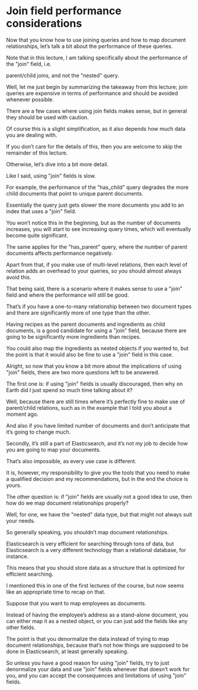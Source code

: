 # Join field performance considerations

Now that you know how to use joining queries and how to map document relationships, let’s talk a bit about the performance of these queries.

Note that in this lecture, I am talking specifically about the performance of the "join" field, i.e.

parent/child joins, and not the "nested" query.

Well, let me just begin by summarizing the takeaway from this lecture; join queries are expensive in terms of performance and should be avoided whenever possible.

There are a few cases where using join fields makes sense, but in general they should be used with caution.

Of course this is a slight simplification, as it also depends how much data you are dealing with.

If you don’t care for the details of this, then you are welcome to skip the remainder of this lecture.

Otherwise, let’s dive into a bit more detail.

Like I said, using "join" fields is slow.

For example, the performance of the "has_child" query degrades the more child documents that point to unique parent documents.

Essentially the query just gets slower the more documents you add to an index that uses a "join" field.

You won’t notice this in the beginning, but as the number of documents increases, you will start to see increasing query times, which will eventually become quite significant.

The same applies for the "has_parent" query, where the number of parent documents affects performance negatively.

Apart from that, if you make use of multi-level relations, then each level of relation adds an overhead to your queries, so you should almost always avoid this.

That being said, there is a scenario where it makes sense to use a "join" field and where the performance will still be good.

That’s if you have a one-to-many relationship between two document types and there are significantly more of one type than the other.

Having recipes as the parent documents and ingredients as child documents, is a good candidate for using a "join" field, because there are going to be significantly more ingredients than recipes.

You could also map the ingredients as nested objects if you wanted to, but the point is that it would also be fine to use a "join" field in this case.

Alright, so now that you know a bit more about the implications of using "join" fields, there are two more questions left to be answered.

The first one is: if using "join" fields is usually discouraged, then why on Earth did I just spend so much time talking about it?

Well, because there are still times where it’s perfectly fine to make use of parent/child relations, such as in the example that I told you about a moment ago.

And also if you have limited number of documents and don’t anticipate that it’s going to change much.

Secondly, it’s still a part of Elasticsearch, and it’s not my job to decide how you are going to map your documents.

That’s also impossible, as every use case is different.

It is, however, my responsibility to give you the tools that you need to make a qualified decision and my recommendations, but in the end the choice is yours.

The other question is: if "join" fields are usually not a good idea to use, then how do we map document relationships properly?

Well, for one, we have the "nested" data type, but that might not always suit your needs.

So generally speaking, you shouldn’t map document relationships.

Elasticsearch is very efficient for searching through tons of data, but Elasticsearch is a very different technology than a relational database, for instance.

This means that you should store data as a structure that is optimized for efficient searching.

I mentioned this in one of the first lectures of the course, but now seems like an appropriate time to recap on that.

Suppose that you want to map employees as documents.

Instead of having the employee’s address as a stand-alone document, you can either map it as a nested object, or you can just add the fields like any other fields.

The point is that you denormalize the data instead of trying to map document relationships, because that’s not how things are supposed to be done in Elasticsearch, at least generally speaking.

So unless you have a good reason for using "join" fields, try to just denormalize your data and use "join" fields whenever that doesn’t work for you, and you can accept the consequences and limitations of using "join" fields.

